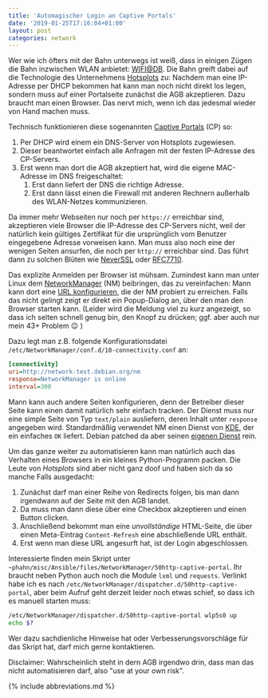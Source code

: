 ```yaml
---
title: 'Automagischer Login an Captive Portals'
date: '2019-01-25T17:16:04+01:00'
layout: post
categories: network
---
```


Wer wie ich öfters mit der Bahn unterwegs ist weiß, dass in einigen Zügen die Bahn inzwischen WLAN anbietet:
[WIFI@DB](https://www.dbregio.de/db_regio/view/zukunft/wlan.shtml).
Die Bahn greift dabei auf die Technologie des Unternehmens [Hotsplots](https://www.hotsplots.de/) zu:
Nachdem man eine IP-Adresse per DHCP bekommen hat kann man noch nicht direkt los legen, sondern muss auf einer Portalseite zunächst die AGB akzeptieren.
Dazu braucht man einen Browser.
Das nervt mich, wenn ich das jedesmal wieder von Hand machen muss.

Technisch funktionieren diese sogenannten [Captive Portals](https://de.wikipedia.org/wiki/Captive_Portal) (CP) so:

1. Per DHCP wird einem ein DNS-Server von Hotsplots zugewiesen.
2. Dieser beantwortet einfach alle Anfragen mit der festen IP-Adresse des CP-Servers.
3. Erst wenn man dort die AGB akzeptiert hat, wird die eigene MAC-Adresse im DNS freigeschaltet:
    1. Erst dann liefert der DNS die richtige Adresse.
    2. Erst dann lässt einen die Firewall mit anderen Rechnern außerhalb des WLAN-Netzes kommunizieren.

Da immer mehr Webseiten nur noch per `https://` erreichbar sind, akzeptieren viele Browser die IP-Adresse des CP-Servers nicht, weil der natürlich kein gültiges Zertifikat für die ursprünglich vom Benutzer eingegebene Adresse vorweisen kann.
Man muss also noch eine der wenigen Seiten ansurfen, die noch per `http://` erreichbar sind.
Das führt dann zu solchen Blüten wie [NeverSSL](http://neverssl.com/) oder [RFC7710](https://tools.ietf.org/html/rfc7710).

Das explizite Anmelden per Browser ist mühsam.
Zumindest kann man unter Linux dem [NetworkManager](https://wiki.gnome.org/Projects/NetworkManager) (NM) beibringen, das zu vereinfachen:
Mann kann dort eine [URL konfigurieren](https://jlk.fjfi.cvut.cz/arch/manpages/man/NetworkManager.conf.5#CONNECTIVITY_SECTION), die der NM probiert zu erreichen.
Falls das nicht gelingt zeigt er direkt ein Popup-Dialog an, über den man den Browser starten kann.
(Leider wird die Meldung viel zu kurz angezeigt, so dass ich selten schnell genug bin, den Knopf zu drücken;
ggf. aber auch nur mein 43+ Problem 😉 )

Dazu legt man z.B. folgende Konfigurationsdatei `/etc/NetworkManager/conf.d/10-connectivity.conf` an:
```ini
[connectivity]
uri=http://network-test.debian.org/nm
response=NetworkManager is online
interval=300
```

Mann kann auch andere Seiten konfigurieren, denn der Betreiber dieser Seite kann einen damit natürlich sehr einfach tracken.
Der Dienst muss nur eine simple Seite von Typ `text/plain` ausliefern, deren Inhalt unter `response` angegeben wird.
Standardmäßig verwendet NM einen Dienst von [KDE](http://networkcheck.kde.org/), der ein einfaches `OK` liefert.
Debian patched da aber seinen [eigenen Dienst](http://network-test.debian.org/nm) rein.

Um das ganze weiter zu automatisieren kann man natürlich auch das Verhalten eines Browsers in ein kleines Python-Programm packen.
Die Leute von _Hotsplots_ sind aber nicht ganz doof und haben sich da so manche Falls ausgedacht:

1. Zunächst darf man einer Reihe von Redirects folgen, bis man dann irgendwann auf der Seite mit den AGB landet.
2. Da muss man dann diese über eine Checkbox akzeptieren und einen Button clicken.
3. Anschließend bekommt man eine *unvollständige* HTML-Seite, die über einen Meta-Eintrag `Content-Refresh` eine abschließende URL enthält.
4. Erst wenn man diese URL angesurft hat, ist der Login abgeschlossen.

Interessierte finden mein Skript unter `~phahn/misc/Ansible/files/NetworkManager/50http-captive-portal`.
Ihr braucht neben Python auch noch die Module `lxml` und `requests`.
Verlinkt habe ich es nach `/etc/NetworkManager/dispatcher.d/50http-captive-portal`, aber beim Aufruf geht derzeit leider noch etwas schief, so dass ich es manuell starten muss:
```bash
/etc/NetworkManager/dispatcher.d/50http-captive-portal wlp5s0 up
echo $?
```
Wer dazu sachdienliche Hinweise hat oder Verbesserungsvorschläge für das Skript hat, darf mich gerne kontaktieren.

Disclaimer: Wahrscheinlich steht in dern AGB irgendwo drin, dass man das nicht automatisieren darf, also "use at your own risk".

{% include abbreviations.md %}
